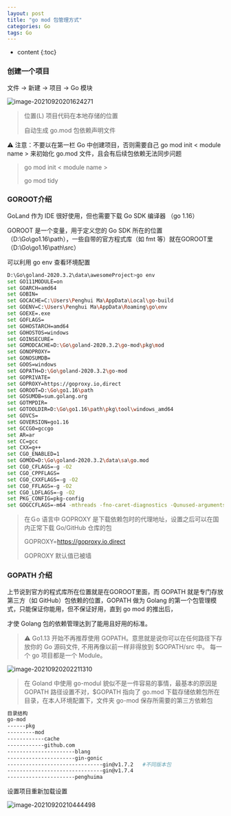 ```yaml
---
layout: post
title: "go mod 包管理方式"
categories: Go 
tags: Go
---
```


* content
{:toc}


### 创建一个项目  

文件 -> 新建 -> 项目 -> Go 模块

<!--more-->

![image-20210920201624271](https://cdn.jsdelivr.net/gh/penghuima/ImageBed@master/img/blog_file/PicGo-Github-ImgBedimage-20210920201624271.png)

> 位置(L) 项目代码在本地存储的位置
>
> 自动生成 go.mod 包依赖声明文件

⚠️ 注意：不要以在第一栏 Go 中创建项目，否则需要自己 go mod init < module name > 来初始化 go.mod 文件，且会有后续包依赖无法同步问题

> go mod init < module name >
>
> go mod tidy

### GOROOT介绍

GoLand 作为 IDE 很好使用，但也需要下载 Go SDK 编译器 （go 1.16）

GOROOT 是一个变量，用于定义您的 Go SDK 所在的位置 （D:\Go\go1.16\path），一些自带的官方程式库（如 fmt 等）就在GOROOT里 （D:\Go\go1.16\path\src）

可以利用 go env 查看环境配置

```sh
D:\Go\goland-2020.3.2\data\awesomeProject>go env
set GO111MODULE=on
set GOARCH=amd64
set GOBIN=
set GOCACHE=C:\Users\Penghui Ma\AppData\Local\go-build
set GOENV=C:\Users\Penghui Ma\AppData\Roaming\go\env
set GOEXE=.exe
set GOFLAGS=
set GOHOSTARCH=amd64
set GOHOSTOS=windows
set GOINSECURE=
set GOMODCACHE=D:\Go\goland-2020.3.2\go-mod\pkg\mod
set GONOPROXY=
set GONOSUMDB=
set GOOS=windows
set GOPATH=D:\Go\goland-2020.3.2\go-mod
set GOPRIVATE=
set GOPROXY=https://goproxy.io,direct
set GOROOT=D:\Go\go1.16\path
set GOSUMDB=sum.golang.org
set GOTMPDIR=
set GOTOOLDIR=D:\Go\go1.16\path\pkg\tool\windows_amd64
set GOVCS=
set GOVERSION=go1.16
set GCCGO=gccgo
set AR=ar
set CC=gcc
set CXX=g++
set CGO_ENABLED=1
set GOMOD=D:\Go\goland-2020.3.2\data\sa\go.mod
set CGO_CFLAGS=-g -O2
set CGO_CPPFLAGS=
set CGO_CXXFLAGS=-g -O2
set CGO_FFLAGS=-g -O2
set CGO_LDFLAGS=-g -O2
set PKG_CONFIG=pkg-config
set GOGCCFLAGS=-m64 -mthreads -fno-caret-diagnostics -Qunused-arguments -fmessage-length=0 -fdebug-prefix-map=C:\Users\PENGHU~1\AppData\Local\Temp\go-build433074388=/tmp/go-build -gno-record-gcc-switches
```

> 在Ｇo 语言中 GOPROXY 是下载依赖包时的代理地址，设置之后可以在国内正常下载 Go/GitHub 仓库的包
>
> GOPROXY=https://goproxy.io,direct
>
> GOPROXY 默认值已被墙

### GOPATH 介绍

上节说到官方的程式库所在位置就是在GOROOT里面，而 GOPATH 就是专门存放第三方（如 GitHub）包依赖的位置，GOPATH 做为 Golang 的第一个包管理模式，只能保证你能用，但不保证好用，直到 go mod 的推出后，

才使 Golang 包的依赖管理达到了能用且好用的标准。

> ⚠️ Go1.13 开始不再推荐使用 GOPATH。意思就是说你可以在任何路径下存放你的 Go 源码文件, 不用再像以前一样非得放到 $GOPATH/src 中。 每一个 go 项目都是一个 Module。

![image-20210920202211310](https://cdn.jsdelivr.net/gh/penghuima/ImageBed@master/img/blog_file/PicGo-Github-ImgBedimage-20210920202211310.png)

> 在 Goland 中使用 go-modul 貌似不是一件容易的事情，最基本的原因是 GOPATH 路径设置不对，$GOPATH 指向了 go.mod 下载存储依赖包所在目录，在本人环境配置下，文件夹 go-mod 保存所需要的第三方依赖包

```sh
目录结构
go-mod
------pkg
---------mod
------------cache
------------github.com
----------------------blang
----------------------gin-gonic
-------------------------------gin@v1.7.2   #不同版本包
-------------------------------gin@v1.7.4
----------------------penghuima
```

设置项目重新加载设置

![image-20210920210444498](https://cdn.jsdelivr.net/gh/penghuima/ImageBed@master/img/blog_file/PicGo-Github-ImgBedimage-20210920210444498.png)